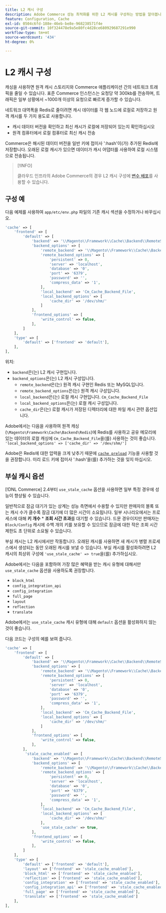 ```yaml
---
title: L2 캐시 구성
description: Adobe Commerce 성능 최적화를 위한 L2 캐시를 구성하는 방법을 알아봅니다. 설정 단계 및 네트워크 트래픽 감소 기술을 살펴봅니다.
feature: Configuration, Cache
exl-id: 0504c6fd-188e-46eb-be8e-968238571f4e
source-git-commit: 10f324478e9a5e80fc4d28ce680929687291e990
workflow-type: tm+mt
source-wordcount: '434'
ht-degree: 0%

---
```


# L2 캐시 구성

캐싱을 사용하면 원격 캐시 스토리지와 Commerce 애플리케이션 간의 네트워크 트래픽을 줄일 수 있습니다. 표준 Commerce 인스턴스는 요청당 약 300kb를 전송하며, 트래픽은 일부 상황에서 ~1000개 이상의 요청으로 빠르게 증가할 수 있습니다.

네트워크 대역폭을 Redis로 줄이려면 캐시 데이터를 각 웹 노드에 로컬로 저장하고 원격 캐시를 두 가지 용도로 사용합니다.

- 캐시 데이터 버전을 확인하고 최신 캐시가 로컬에 저장되어 있는지 확인하십시오
- 원격 컴퓨터에서 로컬 컴퓨터로 최신 캐시 전송

Commerce은 해시된 데이터 버전을 일반 키에 접미사 &#39;:hash&#39;이(가) 추가된 Redis에 저장합니다. 오래된 로컬 캐시가 있으면 데이터가 캐시 어댑터를 사용하여 로컬 시스템으로 전송됩니다.

>[!INFO]
>
>클라우드 인프라의 Adobe Commerce의 경우 L2 캐시 구성에 [변수 배포](https://experienceleague.adobe.com/docs/commerce-cloud-service/user-guide/configure/env/stage/variables-deploy.html?lang=ko#redis_backend)를 사용할 수 있습니다.

## 구성 예

다음 예제를 사용하여 `app/etc/env.php` 파일의 기존 캐시 섹션을 수정하거나 바꾸십시오.

```php
'cache' => [
    'frontend' => [
        'default' => [
            'backend' => '\\Magento\\Framework\\Cache\\Backend\\RemoteSynchronizedCache',
            'backend_options' => [
                'remote_backend' => '\\Magento\\Framework\\Cache\\Backend\\Redis',
                'remote_backend_options' => [
                    'persistent' => 0,
                    'server' => 'localhost',
                    'database' => '0',
                    'port' => '6379',
                    'password' => '',
                    'compress_data' => '1',
                ],
                'local_backend' => 'Cm_Cache_Backend_File',
                'local_backend_options' => [
                    'cache_dir' => '/dev/shm/'
                ]
            ],
            'frontend_options' => [
                'write_control' => false,
            ],
        ]
    ],
    'type' => [
        'default' => ['frontend' => 'default'],
    ],
],
```

위치:

- `backend`은(는) L2 캐시 구현입니다.
- `backend_options`은(는) L2 캐시 구성입니다.
   - `remote_backend`은(는) 원격 캐시 구현인 Redis 또는 MySQL입니다.
   - `remote_backend_options`은(는) 원격 캐시 구성입니다.
   - `local_backend`은(는) 로컬 캐시 구현입니다. `Cm_Cache_Backend_File`
   - `local_backend_options`은(는) 로컬 캐시 구성입니다.
   - `cache_dir`은(는) 로컬 캐시가 저장된 디렉터리에 대한 파일 캐시 관련 옵션입니다.

Adobe에서는 다음을 사용하여 원격 캐싱(`\Magento\Framework\Cache\Backend\Redis`)에 Redis를 사용하고 공유 메모리에 있는 데이터의 로컬 캐싱에 `Cm_Cache_Backend_File`을(를) 사용하는 것이 좋습니다. `'local_backend_options' => ['cache_dir' => '/dev/shm/']`

Adobe은 Redis에 대한 압력을 크게 낮추기 때문에 [`cache preload`](redis-pg-cache.md#redis-preload-feature) 기능을 사용할 것을 권장합니다. 미리 로드 키에 접미사 &#39;:hash&#39;을(를) 추가하는 것을 잊지 마십시오.

## 부실 캐시 옵션

[!DNL Commerce] 2.4부터 `use_stale_cache` 옵션을 사용하면 일부 특정 경우에 성능이 향상될 수 있습니다.

일반적으로 잠금 대기가 있는 상계는 성능 측면에서 수용할 수 있지만 판매자의 블록 또는 캐시 수가 클수록 잠금 대기에 더 많은 시간이 소요됩니다. 일부 시나리오에서는 프로세스에 대해 **키 개수** \* **조회 시간 초과**&#x200B;를 대기할 수 있습니다. 드문 경우이지만 판매자는 `Block/Config` 캐시에 수백 개의 키를 보유할 수 있으므로 잠금에 대한 작은 조회 시간 제한도 초 단위로 소요될 수 있습니다.

부실 캐시는 L2 캐시에서만 작동합니다. 오래된 캐시를 사용하면 새 캐시가 병렬 프로세스에서 생성되는 동안 오래된 캐시를 보낼 수 있습니다. 부실 캐시를 활성화하려면 L2 캐시의 최상위 구성에 `'use_stale_cache' => true`을(를) 추가하십시오.

Adobe에서는 다음을 포함하여 가장 많은 혜택을 받는 캐시 유형에 대해서만 `use_stale_cache` 옵션을 사용하도록 권장합니다.

- `block_html`
- `config_integration_api`
- `config_integration`
- `full_page`
- `layout`
- `reflection`
- `translate`

Adobe에서는 `use_stale_cache` 캐시 유형에 대해 `default` 옵션을 활성화하지 않는 것이 좋습니다.

다음 코드는 구성의 예를 보여 줍니다.

```php
'cache' => [
    'frontend' => [
        'default' => [
            'backend' => '\\Magento\\Framework\\Cache\\Backend\\RemoteSynchronizedCache',
            'backend_options' => [
                'remote_backend' => '\\Magento\\Framework\\Cache\\Backend\\Redis',
                'remote_backend_options' => [
                    'persistent' => 0,
                    'server' => 'localhost',
                    'database' => '0',
                    'port' => '6379',
                    'password' => '',
                    'compress_data' => '1',
                ],
                'local_backend' => 'Cm_Cache_Backend_File',
                'local_backend_options' => [
                    'cache_dir' => '/dev/shm/'
                ]
            ],
            'frontend_options' => [
                'write_control' => false,
            ],
        ],
         'stale_cache_enabled' => [
            'backend' => '\\Magento\\Framework\\Cache\\Backend\\RemoteSynchronizedCache',
            'backend_options' => [
                'remote_backend' => '\\Magento\\Framework\\Cache\\Backend\\Redis',
                'remote_backend_options' => [
                    'persistent' => 0,
                    'server' => 'localhost',
                    'database' => '0',
                    'port' => '6379',
                    'password' => '',
                    'compress_data' => '1',
                ],
                'local_backend' => 'Cm_Cache_Backend_File',
                'local_backend_options' => [
                    'cache_dir' => '/dev/shm/'
                ],
                'use_stale_cache' => true,
            ],
            'frontend_options' => [
                'write_control' => false,
            ],
        ]
    ],
    'type' => [
        'default' => ['frontend' => 'default'],
        'layout' => ['frontend' => 'stale_cache_enabled'],
        'block_html' => ['frontend' => 'stale_cache_enabled'],
        'reflection' => ['frontend' => 'stale_cache_enabled'],
        'config_integration' => ['frontend' => 'stale_cache_enabled'],
        'config_integration_api' => ['frontend' => 'stale_cache_enabled'],
        'full_page' => ['frontend' => 'stale_cache_enabled'],
        'translate' => ['frontend' => 'stale_cache_enabled']
    ],
],
```
